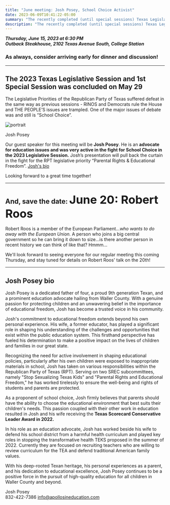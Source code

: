 ```yaml
---
title: "June meeting: Josh Posey, School Choice Activist"
date: 2023-06-09T10:41:22-05:00
summary: "The recently completed (until special sessions) Texas Legislative Session leaves us with challenges, and some wins"
description: "The recently completed (until special sessions) Texas Legislative Session leaves us with challenges, and some wins"
---
```


**_Thursday, June 15, 2023 at 6:30 PM_**  
**_<strong><span class="hilite">Outback Steakhouse</span></strong>, 2102 Texas Avenue South, College Station_**

### As always, consider arriving early for dinner and discussion!

---

## The 2023 Texas Legislative Session and 1st Special Session was concluded on May 29

The Legislative Priorities of the Republican Party of Texas suffered defeat in the same way as previous sessions - RINOS and Democrats rule the House and THE PEOPLE’S issues are trampled. One of the major issues of debate was and still is “School Choice”.

<div class="align-right" style="width:30%;">
<img src="/img/josh-posey-photo.jpg" alt="portrait">  
<p>Josh Posey</p>
</div>  

Our guest speaker for this meeting will be **Josh Posey**.  He is an **advocate for education issues and was very active in the fight for School Choice in the 2023 Legislative Session.**  Josh’s presentation will pull back the curtain in the fight for the RPT legislative priority “Parental Rights & Educational Freedom”. 
 [Josh's bio](#bio)  

Looking forward to a great time together!

---


## And, save the date: <span class="hilite" style="font-size:36px">June 20: Robert Roos</span>

Robert Roos is a member of the European Parliament...*who wants to do away with the European Union.* A person who joins a big central government so he can bring it down to size...is there another person in recent history we can think of like that? Hmmm...  

We'll look forward to seeing everyone for our regular meeting this coming Thursday, and stay tuned for details on Robert Roos' talk on the 20th!   


---

<a name="bio" id="bio"></a>

## Josh Posey bio

Josh Posey is a dedicated father of four, a proud 9th generation Texan, and a prominent education advocate hailing from Waller County. With a genuine passion for protecting children and an unwavering belief in the importance of educational freedom, Josh has become a trusted voice in his community.  

Josh's commitment to educational freedom extends beyond his own personal experience. His wife, a former educator, has played a significant role in shaping his understanding of the challenges and opportunities that exist within the public education system. This firsthand perspective has fueled his determination to make a positive impact on the lives of children and families in our great state.  

Recognizing the need for active involvement in shaping educational policies, particularly after his own children were exposed to inappropriate materials in school, Josh has taken on various responsibilities within the Republican Party of Texas (RPT). Serving on two SREC subcommittees, namely "Stop Sexualizing Texas Kids" and "Parental Rights and Educational Freedom," he has worked tirelessly to ensure the well-being and rights of students and parents are protected.  

As a proponent of school choice, Josh firmly believes that parents should have the ability to choose the educational environment that best suits their children's needs. This passion coupled with their other work in education resulted in Josh and his wife receiving the **Texas Scorecard Conservative Leader Award in 2022.**  

In his role as an education advocate, Josh has worked beside his wife to defend his school district from a harmful health curriculum and played key roles in stopping the transformative health TEKS proposed in the summer of 2022. Currently they are focused on recruiting teachers who are willing to review curriculum for the TEA and defend traditional American family values.  

With his deep-rooted Texan heritage, his personal experiences as a parent, and his dedication to educational excellence, Josh Posey continues to be a positive force in the pursuit of high-quality education for all children in Waller County and beyond.  

Josh Posey  
832-422-7386 
<a href="mailto:info@apollosineducation.com">info@apollosineducation.com</a>  
